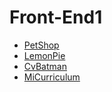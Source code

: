 # Front-End1
 - [PetShop](https://gregom7.github.io/Front-End1/PetShop)
 - [LemonPie](https://gregom7.github.io/Front-End1/Lemon%20Pie)
 - [CvBatman](https://gregom7.github.io/Front-End1/Curriculum%20Batman)
 - [MiCurriculum](https://gregom7.github.io/Front-End1/Mi%20Curriculum)
